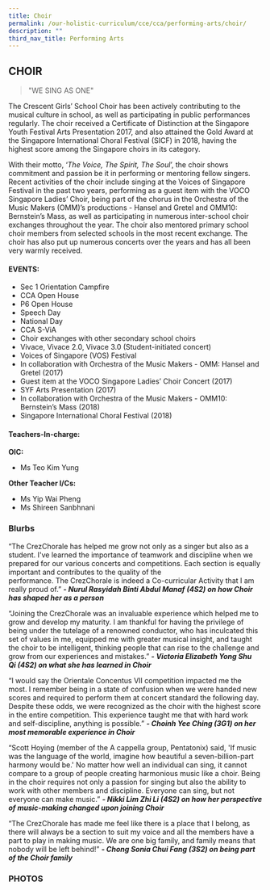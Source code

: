 ```yaml
---
title: Choir
permalink: /our-holistic-curriculum/cce/cca/performing-arts/choir/
description: ""
third_nav_title: Performing Arts
---
```

## **CHOIR**

>"WE SING AS ONE"

The Crescent Girls’ School Choir has been actively contributing to the musical culture in school, as well as participating in public performances regularly. The choir received a Certificate of Distinction at the Singapore Youth Festival Arts Presentation 2017, and also attained the Gold Award at the Singapore International Choral Festival (SICF) in 2018, having the highest score among the Singapore choirs in its category.

With their motto, ‘_The Voice, The Spirit, The Soul_’, the choir shows commitment and passion be it in performing or mentoring fellow singers. Recent activities of the choir include singing at the Voices of Singapore Festival in the past two years, performing as a guest item with the VOCO Singapore Ladies’ Choir, being part of the chorus in the Orchestra of the Music Makers (OMM)’s productions - Hansel and Gretel and OMM10: Bernstein’s Mass, as well as participating in numerous inter-school choir exchanges throughout the year. The choir also mentored primary school choir members from selected schools in the most recent exchange. The choir has also put up numerous concerts over the years and has all been very warmly received.


#### **EVENTS:**
*   Sec 1 Orientation Campfire  
*   CCA Open House
*   P6 Open House
*   Speech Day
*   National Day
*   CCA S-ViA
*   Choir exchanges with other secondary school choirs  
*   Vivace, Vivace 2.0, Vivace 3.0 (Student-initiated concert)  
*   Voices of Singapore (VOS) Festival  
*   In collaboration with Orchestra of the Music Makers - OMM: Hansel and Gretel (2017)  
*   Guest item at the VOCO Singapore Ladies’ Choir Concert (2017)
*   SYF Arts Presentation (2017)  
*   In collaboration with Orchestra of the Music Makers - OMM10: Bernstein’s Mass (2018)  
*   Singapore International Choral Festival (2018)


#### **Teachers-In-charge:**

**OIC:**  
* Ms Teo Kim Yung 
  
**Other Teacher I/Cs:**  
* Ms Yip Wai Pheng
* Ms Shireen Sanbhnani



### **Blurbs**
“The CrezChorale has helped me grow not only as a singer but also as a student. I've learned the importance of teamwork and discipline when we prepared for our various concerts and competitions. Each section is equally important and contributes to the quality of the performance. The CrezChorale is indeed a Co-curricular Activity that I am really proud of.”
***- Nurul Rasyidah Binti Abdul Manaf (4S2) on how Choir has shaped her as a person***

“Joining the CrezChorale was an invaluable experience which helped me to grow and develop my maturity. I am thankful for having the privilege of being under the tutelage of a renowned conductor, who has inculcated this set of values in me, equipped me with greater musical insight, and taught the choir to be intelligent, thinking people that can rise to the challenge and grow from our experiences and mistakes.”
***- Victoria Elizabeth Yong Shu Qi (4S2) on what she has learned in Choir***

“I would say the Orientale Concentus VII competition impacted me the most. I remember being in a state of confusion when we were handed new scores and required to perform them at concert standard the following day. Despite these odds, we were recognized as the choir with the highest score in the entire competition. This experience taught me that with hard work and self-discipline, anything is possible.”
***- Choinh Yee Ching (3G1) on her most memorable experience in Choir***

“Scott Hoying (member of the A cappella group, Pentatonix) said, 'If music was the language of the world, imagine how beautiful a seven-billion-part harmony would be.' No matter how well an individual can sing, it cannot compare to a group of people creating harmonious music like a choir. Being in the choir requires not only a passion for singing but also the ability to work with other members and discipline. Everyone can sing, but not everyone can make music.”
***- Nikki Lim Zhi Li (4S2) on how her perspective of music-making changed upon joining Choir***

“The CrezChorale has made me feel like there is a place that I belong, as there will always be a section to suit my voice and all the members have a part to play in making music. We are one big family, and family means that nobody will be left behind!”
***- Chong Sonia Chui Fang (3S2) on being part of the Choir family***


### **PHOTOS**